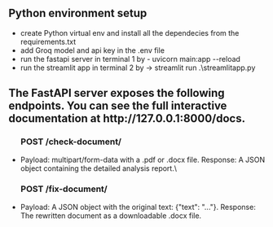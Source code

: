 <h2>Python environment setup</h2>
<ul>
  <li>create Python virtual env and install all the dependecies from the requirements.txt</li>
  <li>add Groq model and api key in the .env file</li>
  <li>run the fastapi server in terminal 1 by - uvicorn main:app --reload</li>
  <li>run the streamlit app in terminal 2 by -> streamlit run .\streamlitapp.py</li>
</ul>

<h2>The FastAPI server exposes the following endpoints. You can see the full interactive documentation at http://127.0.0.1:8000/docs.</h2>  
<ul>
  <h3>POST /check-document/</h3>
  <li>
      Payload: multipart/form-data with a .pdf or .docx file.
      Response: A JSON object containing the detailed analysis report.\
  </li>
  <h3>POST /fix-document/</h3>
  <li>
      Payload: A JSON object with the original text: {"text": "..."}.
      Response: The rewritten document as a downloadable .docx file.
  </li>
</ul>


